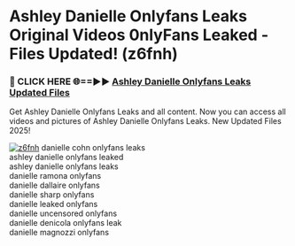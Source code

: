 # Ashley Danielle Onlyfans Leaks Original Videos 0nlyFans Leaked - Files Updated! (z6fnh)

<h3>🔴 CLICK HERE 🌐==►► <a href="https://tinyurl.com/3hn5wdd3" rel="nofollow">Ashley Danielle Onlyfans Leaks Updated Files</a></h3>

Get Ashley Danielle Onlyfans Leaks and all content. Now you can access all videos and pictures of Ashley Danielle Onlyfans Leaks. New Updated Files 2025!

[![z6fnh](https://i.imgur.com/4HnBqBT.gif)](https://tinyurl.com/3hn5wdd3)
danielle cohn onlyfans leaks<br>
ashley danielle onlyfans leaked<br>
ashley danielle onlyfans leaks<br>
danielle ramona onlyfans<br>
danielle dallaire onlyfans<br>
danielle sharp onlyfans<br>
danielle leaked onlyfans<br>
danielle uncensored onlyfans<br>
danielle denicola onlyfans leak<br>
danielle magnozzi onlyfans